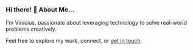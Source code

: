 ### Hi there! 👋 About Me...

I'm Vinícius, passionate about leveraging technology to solve real-world problems creatively.

Feel free to explore my work, connect, or [get in touch](mailto:vinicius.nevesco@gmail.com).
